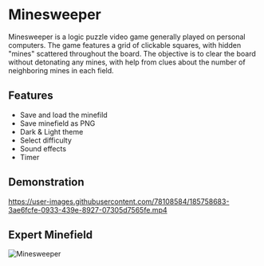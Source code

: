 # Minesweeper

Minesweeper is a logic puzzle video game generally played on personal computers. The game features a grid of clickable squares, with hidden "mines" scattered throughout the board. The objective is to clear the board without detonating any mines, with help from clues about the number of neighboring mines in each field.

## Features
- Save and load the minefild
- Save minefield as PNG
- Dark & Light theme
- Select difficulty
- Sound effects
- Timer

## Demonstration
https://user-images.githubusercontent.com/78108584/185758683-3ae6fcfe-0933-439e-8927-07305d7565fe.mp4

## Expert Minefield
![Minesweeper](https://user-images.githubusercontent.com/78108584/185758238-5ca498ee-c807-4c47-b8f0-395a816d9f24.png)
